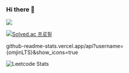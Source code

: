### Hi there 👋

 <a href="https://omjinlts.github.io/" target="_blank"><img src="https://img.shields.io/badge/DevBlog-6667AB?style=flat-square&logo=Blogger&logoColor=white"/></a>

[![Solved.ac
프로필](http://mazassumnida.wtf/api/v2/generate_badge?boj=omjin7n)](https://solved.ac/omjin7n)

github-readme-stats.vercel.app/api?username={omjinLTS}&show_icons=true

![Leetcode Stats](https://leetcode.card.workers.dev/?username=omjinlts&theme=nord)

<!--
**omjinLTS/omjinLTS** is a ✨ _special_ ✨ repository because its `README.md` (this file) appears on your GitHub profile.

Here are some ideas to get you started:

- 🔭 I’m currently working on ...
- 🌱 I’m currently learning ...
- 👯 I’m looking to collaborate on ...
- 🤔 I’m looking for help with ...
- 💬 Ask me about ...
- 📫 How to reach me: ...
- 😄 Pronouns: ...
- ⚡ Fun fact: ...
-->
